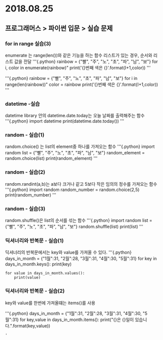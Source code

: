 # 2018.08.25
 ## 프로그래머스 > 파이썬 입문 > 실습 문제
 ### for in range 실습(3)
  
  enumerate 는 range(len())와 같은 기능을 하는 함수
  리스트가 있는 경우, 순서와 리스트 값을 전달
   '''{.python}
   rainbow = {"빨", "주", "노", "초", "파", "남", "보"}
   for i, color in enumerate(rainbow)"
    print('{}번째 색은 {}'.format{I+1,color))
  '''
  
  '''{.python}
   rainbow = {"빨", "주", "노", "초", "파", "남", "보"}
   for i in range(len(rainbow))"
    color = rainbow
    print('{}번째 색은 {}'.format{I+1,color))
 '''
 
 ### datetime -실습
 
 datetime library 안의 datetime.date.today는 오늘 날짜를 출력해주는 함수
 '''{.python}
    import datetime
    print(datetime.date.today())
 '''
 
 ### random - 실습(1)
 random.choice() 는 list의 element중 하나를 가져오는 함수
 '''{.python}
    import random
    list = {"빨", "주", "노", "초", "파", "남", "보"}
    random_element = random.choice(list)
    print(random_element)
  '''
  
  ### random - 실습(2)
  random.randint(a,b)는 a보다 크거나 같고 5보다 작은 임의의 정수를 가져오는 함수
  '''{.python}
    import random
    random_number = random.choice(2,5)
    print(random_number)
  '''

### random - 실습(3)
random.shuffle()은 list의 순서를 섞는 함수
'''{.python}
    import random
    list = {"빨", "주", "노", "초", "파", "남", "보"}
    random.shuffle(list)
    print(list)
'''

### 딕셔너리와 반복문 - 실습(1)
딕셔너리의 반복문에서는 key와 value를 가져올 수 있다.
'''{.python}
    days_in_month = {"1월":31, "2월":28, "3월":31, "4월":30, "5월":31}
    for key in days_in_month.keys():
        print(key)
    
    for value in days_in_month.values():
        print(value)

### 딕셔너리와 반복문 - 실습(2)
key와 value를 한번에 가져올떄는 items()를 사용

'''{.python}
    days_in_month = {"1월":31, "2월":28, "3월":31, "4월":30, "5월":31}
    for key,value in days_in_month.items():
        print("{}은 {}일이 있습니다.".format(key,value))



    
    
    '